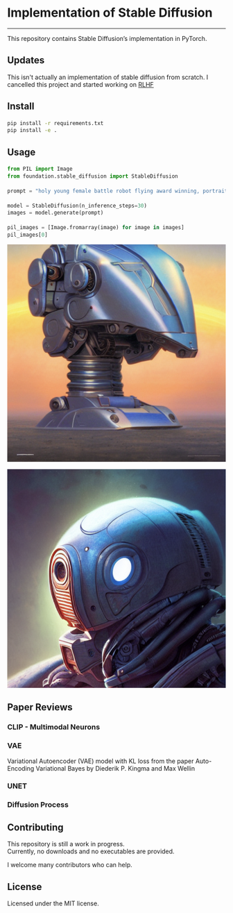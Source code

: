 Implementation of Stable Diffusion
================

<!-- WARNING: THIS FILE WAS AUTOGENERATED! DO NOT EDIT! -->

------------------------------------------------------------------------

This repository contains Stable Diffusion’s implementation in PyTorch.

## Updates

This isn't actually an implementation of stable diffusion from scratch. I cancelled this project and started working on [RLHF](https://github.com/xrsrke/instructGOOSE)

## Install

``` sh
pip install -r requirements.txt
pip install -e .
```

## Usage

``` python
from PIL import Image
from foundation.stable_diffusion import StableDiffusion

prompt = "holy young female battle robot flying award winning, portrait bust symmetry faded tetrachromacycolors arctic background tim hildebrandt wayne barlowe bruce pennington donato giancola larry elmore masterpiece trending on artstation cinematic composition beautiful lighting hyper detailed!!! 8 k oil on canva"

model = StableDiffusion(n_inference_steps=30)
images = model.generate(prompt)

pil_images = [Image.fromarray(image) for image in images]
pil_images[0]
```

![image.png](index_files/figure-commonmark/b7e74575-2-image.png)

![image.png](index_files/figure-commonmark/b7e74575-1-image-2.png)

## Paper Reviews

### CLIP - Multimodal Neurons

### VAE

Variational Autoencoder (VAE) model with KL loss from the paper
Auto-Encoding Variational Bayes by Diederik P. Kingma and Max Wellin

### UNET

### Diffusion Process

## Contributing

This repository is still a work in progress.<br> Currently, no downloads
and no executables are provided.

I welcome many contributors who can help.

## License

Licensed under the MIT license.
